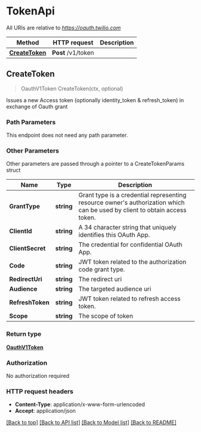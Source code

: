 # TokenApi

All URIs are relative to *https://oauth.twilio.com*

Method | HTTP request | Description
------------- | ------------- | -------------
[**CreateToken**](TokenApi.md#CreateToken) | **Post** /v1/token | 



## CreateToken

> OauthV1Token CreateToken(ctx, optional)



Issues a new Access token (optionally identity_token & refresh_token) in exchange of Oauth grant

### Path Parameters

This endpoint does not need any path parameter.

### Other Parameters

Other parameters are passed through a pointer to a CreateTokenParams struct


Name | Type | Description
------------- | ------------- | -------------
**GrantType** | **string** | Grant type is a credential representing resource owner's authorization which can be used by client to obtain access token.
**ClientId** | **string** | A 34 character string that uniquely identifies this OAuth App.
**ClientSecret** | **string** | The credential for confidential OAuth App.
**Code** | **string** | JWT token related to the authorization code grant type.
**RedirectUri** | **string** | The redirect uri
**Audience** | **string** | The targeted audience uri
**RefreshToken** | **string** | JWT token related to refresh access token.
**Scope** | **string** | The scope of token

### Return type

[**OauthV1Token**](OauthV1Token.md)

### Authorization

No authorization required

### HTTP request headers

- **Content-Type**: application/x-www-form-urlencoded
- **Accept**: application/json

[[Back to top]](#) [[Back to API list]](../README.md#documentation-for-api-endpoints)
[[Back to Model list]](../README.md#documentation-for-models)
[[Back to README]](../README.md)

